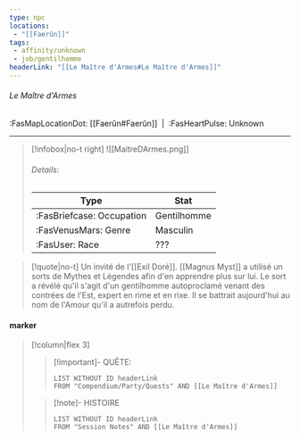 ```yaml
---
type: npc
locations:
 - "[[Faerûn]]"
tags:
 - affinity/unknown
 - job/gentilhomme
headerLink: "[[Le Maître d'Armes#Le Maître d'Armes]]"
---
```

###### Le Maître d'Armes
<span class="sub2">:FasMapLocationDot: [[Faerûn#Faerûn]]&nbsp;&nbsp;|&nbsp;&nbsp;:FasHeartPulse: Unknown </span>
___

> [!infobox|no-t right]
> ![[MaitreDArmes.png]]
> ###### Details:
> | Type | Stat |
> | ---- | ---- |
> | :FasBriefcase: Occupation |  Gentilhomme |
> | :FasVenusMars: Genre | Masculin |
> | :FasUser: Race | ??? |
<span class="clearfix"></span>

> [!quote|no-t]
>Un invité de l'[[Exil Doré]]. [[Magnus Myst]] a utilisé un sorts de Mythes et Légendes afin d'en apprendre plus sur lui. Le sort a révélé qu'il s'agit d'un gentilhomme autoproclamé venant des contrées de l'Est, expert en rime et en rixe. Il se battrait aujourd'hui au nom de l'Amour qu'il a autrefois perdu.
#### marker
> [!column|flex 3]
>> [!important]- QUÊTE:
>>```dataview
>>LIST WITHOUT ID headerLink
>>FROM "Compendium/Party/Quests" AND [[Le Maître d'Armes]]
>
>>[!note]- HISTOIRE
>>```dataview
>>LIST WITHOUT ID headerLink
>>FROM "Session Notes" AND [[Le Maître d'Armes]]
